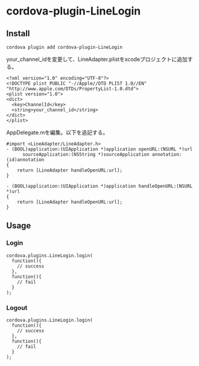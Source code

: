 # cordova-plugin-LineLogin

## Install

```
cordova plugin add cordova-plugin-LineLogin
```

your_channel_idを変更して、LineAdapter.plistをxcodeプロジェクトに追加する。

```
<?xml version="1.0" encoding="UTF-8"?>
<!DOCTYPE plist PUBLIC "-//Apple//DTD PLIST 1.0//EN" "http://www.apple.com/DTDs/PropertyList-1.0.dtd">
<plist version="1.0">
<dict>
  <key>ChannelId</key>
  <string>your_channel_id</string>
</dict>
</plist>
```

AppDelegate.mを編集。以下を追記する。

```
#import <LineAdapter/LineAdapter.h>
- (BOOL)application:(UIApplication *)application openURL:(NSURL *)url
      sourceApplication:(NSString *)sourceApplication annotation:(id)annotation
{
    return [LineAdapter handleOpenURL:url];
}

- (BOOL)application:(UIApplication *)application handleOpenURL:(NSURL *)url
{
    return [LineAdapter handleOpenURL:url];
}
```

## Usage

### Login

```
cordova.plugins.LineLogin.login(
  function(){
    // success
  },
  function(){
    // fail
  }
);
```

### Logout

```
cordova.plugins.LineLogin.login(
  function(){
    // success
  },
  function(){
    // fail
  }
);
```

